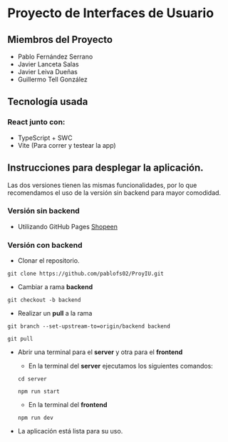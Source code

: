 <h1>Proyecto de Interfaces de Usuario</h1>

## Miembros del Proyecto

- Pablo Fernández Serrano
- Javier Lanceta Salas
- Javier Leiva Dueñas
- Guillermo Tell González

<h2>Tecnología usada</h2>
<h3>React junto con:</h3>
<ul>
  <li>TypeScript + SWC</li>
  <li>Vite (Para correr y testear la app)</li>
</ul>

## Instrucciones para desplegar la aplicación.

Las dos versiones tienen las mismas funcionalidades, por lo que recomendamos el uso de la versión sin backend para mayor comodidad.

### Versión sin backend

- Utilizando GitHub Pages [Shopeen](https://pablofs02.github.io/ProyIU/)

### Versión con backend

- Clonar el repositorio. 

`git clone https://github.com/pablofs02/ProyIU.git`

- Cambiar a rama **backend**

`git checkout -b backend`

- Realizar un **pull** a la rama

`git branch --set-upstream-to=origin/backend backend`

`git pull`

- Abrir una terminal para el **server** y otra para el **frontend**

  - En la terminal del **server** ejecutamos los siguientes comandos:

  `cd server`

  `npm run start`

  - En la terminal del **frontend**

  `npm run dev`

- La aplicación está lista para su uso.